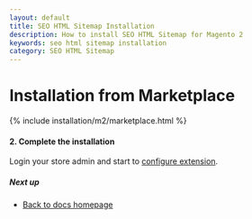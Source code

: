 ```yaml
---
layout: default
title: SEO HTML Sitemap Installation
description: How to install SEO HTML Sitemap for Magento 2
keywords: seo html sitemap installation
category: SEO HTML Sitemap
---
```


# Installation from Marketplace

{% include installation/m2/marketplace.html %}

#### 2. Complete the installation

Login your store admin and start to [configure extension](/m2/extensions/seo-html-sitemap/configuration).

##### Next up

- [Back to docs homepage](/m2/extensions/seo-html-sitemap/index)